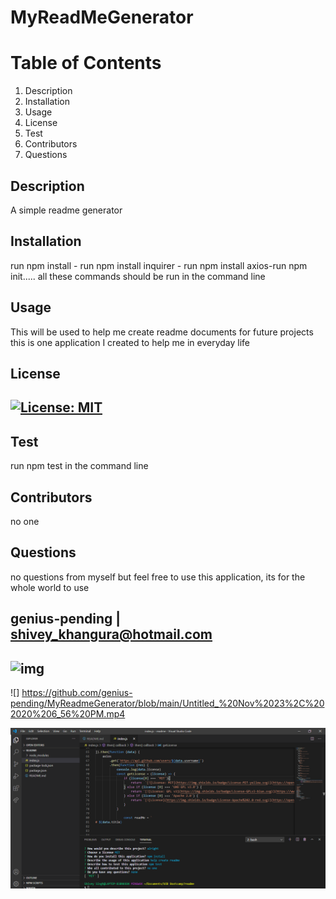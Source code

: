
# MyReadMeGenerator



# Table of Contents
1. Description
2. Installation
3. Usage
4. License
5. Test
6. Contributors
7. Questions
## Description
A simple readme generator
## Installation
run npm install - run npm install inquirer - run npm install axios-run npm init..... all these commands should be run in the command line
## Usage
This will be used to help me create readme documents for future projects this is one application I created to help me in everyday life
## License
## [![License: MIT](https://img.shields.io/badge/License-MIT-yellow.svg)](https://opensource.org/licenses/MIT)
## Test
run npm test in the command line
## Contributors
no one
## Questions
no questions from myself but feel free to use this application, its for the whole world to use 
## genius-pending | shivey_khangura@hotmail.com
## ![img](https://avatars2.githubusercontent.com/u/67982777?v=4)

![]
https://github.com/genius-pending/MyReadmeGenerator/blob/main/Untitled_%20Nov%2023%2C%202020%206_56%20PM.mp4

![](https://github.com/genius-pending/MyReadmeGenerator/blob/main/screenshot.png)
